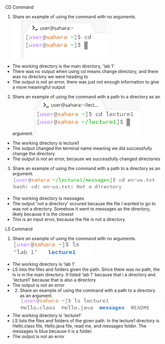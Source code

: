CD Command
1. Share an example of using the command with no arguments.
![cd1](image1.png)
- The working directory is the main directory, 'lab 1'
- There was no output when using cd means change directory, and there was no directory we were heading to
- The output is not an error, there was just not enough information to give a more meaningful output
  
2. Share an example of using the command with a path to a directory as an argument.
![cd1](image2.png)
- The working directory is lecture1
- The output changed the terminal name meaning we did successfully change the directory
- The output is not an error, because we successfully changed directories

3. Share an example of using the command with a path to a directory as an argument.
![cd1](image3.png)
- The working directory is messages
- The output 'not a directory' occured because the file I wanted to go to was not a directory. Somehow it went to messages as the directory, likely because it is the closest
- This is an input error, because the file is not a directory. 

LS Command
1. Share an example of using the command with no arguments.
![cd1](image5.png)
- The working directory is 'lab 1'
- LS lists the files and folders given the path. Since there was no path, the ls is in the main directory. It listed 'lab 1' because that i a directory and 'lecture1' because that is also a directory
- The output is not an error
- 2. Share an example of using the command with a path to a directory as an argument.
![cd1](image6.png)
- The working directory is 'lecture1'
- LS lists the files and folders of the given path. In the lecture1 directory is Hello.class file, Hello.java file, read me, and messages folder. The messages is blue because it is a folder.
- The output is not an error

